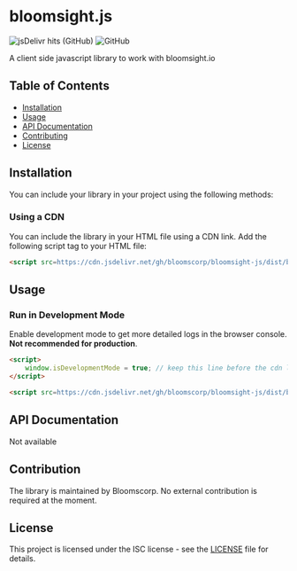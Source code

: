 # bloomsight.js

![jsDelivr hits (GitHub)](https://img.shields.io/jsdelivr/gh/hd/bloomscorp/bloomsight-js)
![GitHub](https://img.shields.io/github/license/bloomscorp/bloomsight-js)

A client side javascript library to work with bloomsight.io

## Table of Contents

- [Installation](#installation)
- [Usage](#usage)
- [API Documentation](#api-documentation)
- [Contributing](#contributing)
- [License](#license)

## Installation

You can include your library in your project using the following methods:

### Using a CDN

You can include the library in your HTML file using a CDN link. Add the following script tag to your HTML file:

```html
<script src=https://cdn.jsdelivr.net/gh/bloomscorp/bloomsight-js/dist/bloomsight@1.0.1.js"></script>
```

## Usage

### Run in Development Mode
Enable development mode to get more detailed logs in the browser console. **Not recommended
for production**.

```html
<script>
    window.isDevelopmentMode = true; // keep this line before the cdn link
</script>

<script src=https://cdn.jsdelivr.net/gh/bloomscorp/bloomsight-js/dist/bloomsight@1.0.1.js"></script>
```

## API Documentation
Not available

## Contribution
The library is maintained by Bloomscorp. No external contribution is required at the moment.

## License
This project is licensed under the ISC license - see the [LICENSE](LICENSE.md) file for details.